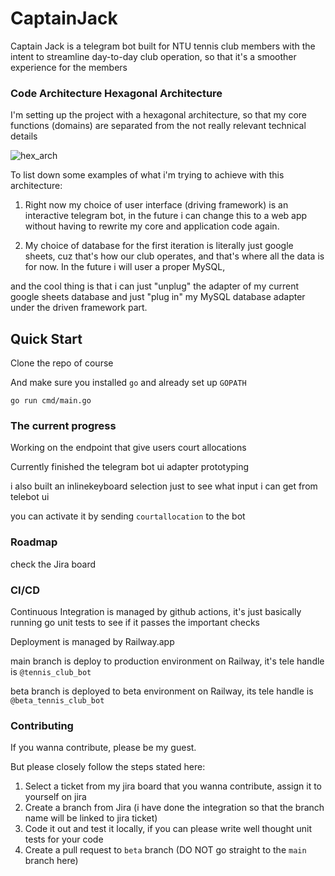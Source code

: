 # CaptainJack
Captain Jack is a telegram bot built for NTU tennis club members with the
intent to streamline day-to-day club operation, so that it's a smoother experience for the members

### Code Architecture Hexagonal Architecture
I'm setting up the project with a hexagonal architecture, so that my core functions (domains)
are separated from the not really relevant technical details

![hex_arch](https://user-images.githubusercontent.com/75655215/188204457-90452ce0-921a-46eb-a82d-d7cd844fbeb8.png)


To list down some examples of what i'm trying to achieve with this architecture:

1. Right now my choice of user interface (driving framework) is an interactive telegram bot, in the future 
i can change this to a web app without having to 
rewrite my core and application code again.

2. My choice of database for the first iteration is literally just google sheets, cuz that's how our club operates,
and that's where all the data is for now. 
In the future i will user a proper MySQL, 

and the cool thing is that i can just "unplug" the adapter of my current google sheets database 
and just "plug in" my MySQL database adapter under the driven framework part.

## Quick Start

Clone the repo of course

And make sure you installed `go` and already set up `GOPATH`

```
go run cmd/main.go
```

### The current progress

Working on the endpoint that give users court allocations

Currently finished the telegram bot ui adapter prototyping


i also built an inlinekeyboard selection just to see what input i can get from telebot ui

you can activate it by sending `courtallocation` to the bot
### Roadmap
check the Jira board

### CI/CD
Continuous Integration is managed by github actions, it's just basically running go unit tests to see if it passes the important checks

Deployment is managed by Railway.app

main branch is deploy to production environment on Railway, it's tele handle is `@tennis_club_bot`

beta branch is deployed to beta environment on Railway, its tele handle is `@beta_tennis_club_bot`

### Contributing
If you wanna contribute, please be my guest.

But please closely follow the steps stated here:

1. Select a ticket from my jira board that you wanna contribute, assign it to yourself on jira
2. Create a branch from Jira (i have done the integration so that the branch name will be linked to jira ticket)
3. Code it out and test it locally, if you can please write well thought unit tests for your code
4. Create a pull request to `beta` branch (DO NOT go straight to the `main` branch here)



